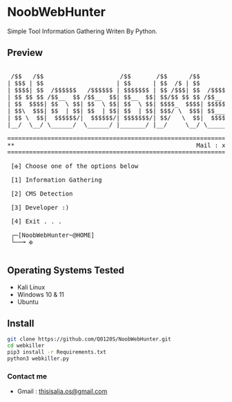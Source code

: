# NoobWebHunter
Simple Tool Information Gathering Writen By Python.

## Preview
<pre>

 /$$   /$$                     /$$       /$$      /$$           /$$       /$$   /$$                       /$$                        
| $$$ | $$                    | $$      | $$  /$ | $$          | $$      | $$  | $$                      | $$                        
| $$$$| $$  /$$$$$$   /$$$$$$ | $$$$$$$ | $$ /$$$| $$  /$$$$$$ | $$$$$$$ | $$  | $$ /$$   /$$ /$$$$$$$  /$$$$$$    /$$$$$$   /$$$$$$ 
| $$ $$ $$ /$$__  $$ /$$__  $$| $$__  $$| $$/$$ $$ $$ /$$__  $$| $$__  $$| $$$$$$$$| $$  | $$| $$__  $$|_  $$_/   /$$__  $$ /$$__  $$
| $$  $$$$| $$  \ $$| $$  \ $$| $$  \ $$| $$$$_  $$$$| $$$$$$$$| $$  \ $$| $$__  $$| $$  | $$| $$  \ $$  | $$    | $$$$$$$$| $$  \__/
| $$\  $$$| $$  | $$| $$  | $$| $$  | $$| $$$/ \  $$$| $$_____/| $$  | $$| $$  | $$| $$  | $$| $$  | $$  | $$ /$$| $$_____/| $$      
| $$ \  $$|  $$$$$$/|  $$$$$$/| $$$$$$$/| $$/   \  $$|  $$$$$$$| $$$$$$$/| $$  | $$|  $$$$$$/| $$  | $$  |  $$$$/|  $$$$$$$| $$      
|__/  \__/ \______/  \______/ |_______/ |__/     \__/ \_______/|_______/ |__/  |__/ \______/ |__/  |__/   \___/   \_______/|__/      
                                                                                                                                     
=====================================================================================================================================
**                                                  Mail : xxnbkillerxx@gmail.com                                                  **
=====================================================================================================================================
            
 [✠] Choose one of the options below 

 [1] Information Gathering

 [2] CMS Detection

 [3] Developer :)

 [4] Exit . . .

 ┌─[NoobWebHunter~@HOME]
 └──╼ ✠

</pre>

## Operating Systems Tested
- Kali Linux
- Windows 10 & 11
- Ubuntu 

## Install
```bash
git clone https://github.com/Q0120S/NoobWebHunter.git
cd webkiller
pip3 install -r Requirements.txt
python3 webkiller.py 
```

### Contact me
- Gmail : thisisalia.os@gmail.com
